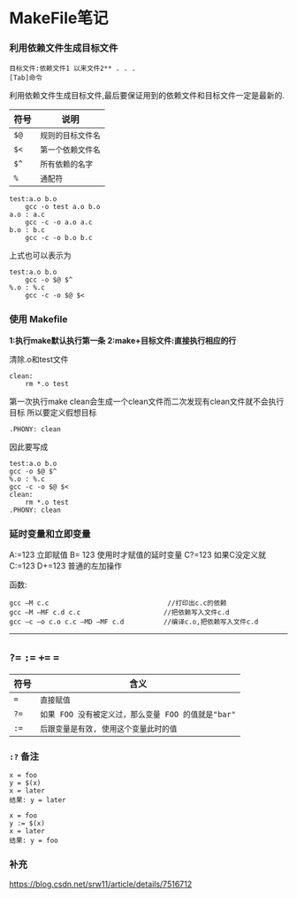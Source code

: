 # MakeFile笔记

### 利用依赖文件生成目标文件

```shell
目标文件:依赖文件1 以来文件2** . . .
[Tab]命令
```

利用依赖文件生成目标文件,最后要保证用到的依赖文件和目标文件一定是最新的.

| 符号 | 说明               |
| ---- | ------------------ |
| `$@` | `规则的目标文件名` |
| `$<` | `第一个依赖文件名` |
| `$^` | `所有依赖的名字`   |
| `%`  | `通配符`           |

```shell
test:a.o b.o
    gcc -o test a.o b.o
a.o : a.c
    gcc -c -o a.o a.c
b.o : b.c
    gcc -c -o b.o b.c
```

上式也可以表示为

```shell
test:a.o b.o
    gcc -o $@ $^
%.o : %.c
    gcc -c -o $@ $<
```

### 使用 Makefile

**1:执行make默认执行第一条**
**2:make+目标文件:直接执行相应的行**

清除.o和test文件

```shell
clean:
    rm *.o test
```

第一次执行make clean会生成一个clean文件而二次发现有clean文件就不会执行目标
所以要定义假想目标

```shell
.PHONY: clean
```

因此要写成

```shell
test:a.o b.o
gcc -o $@ $^
%.o : %.c
gcc -c -o $@ $<
clean:
	rm *.o test
.PHONY: clean
```

### 延时变量和立即变量

A:=123	立即赋值
B= 123	使用时才赋值的延时变量
C?=123	如果C没定义就C:=123
D+=123	普通的左加操作

函数:

```shell
gcc –M c.c                              //打印出c.c的依赖
gcc –M –MF c.d c.c                     //把依赖写入文件c.d
gcc –c –o c.o c.c –MD –MF c.d          //编译c.o,把依赖写入文件c.d
```

---

## `?=` `:=` `+=` `=`

| 符号 | 含义                                                |
| ---- | --------------------------------------------------- |
| `=`  | `直接赋值`                                          |
| `?=` | `如果 FOO 没有被定义过，那么变量 FOO 的值就是"bar"` |
| `:=` | `后跟变量是有效, 使用这个变量此时的值`              |

### `:?` 备注

```shell
x = foo
y = $(x)
x = later
结果: y = later
```

```shell
x = foo
y := $(x)
x = later
结果: y = foo
```

### 补充

https://blog.csdn.net/srw11/article/details/7516712
